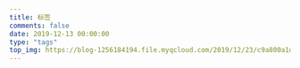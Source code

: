 ```yaml
---
title: 标签
comments: false
date: 2019-12-13 00:00:00
type: "tags"
top_img: https://blog-1256184194.file.myqcloud.com/2019/12/23/c9a800a1d1d67.jpg
---
```

